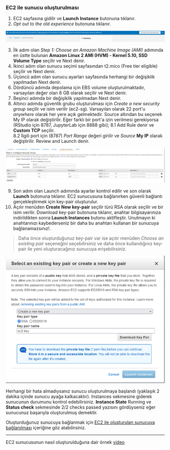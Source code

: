 ### EC2 ile sunucu oluşturulması

1. EC2 sayfasına gidilir ve **Launch Instance** butonuna tıklanır.
2. *Opt out to the old experience* butonuna tıklanır.

![](assets/ec2-2.png)

3. İlk adım olan *Step 1: Choose an Amazon Machine Image (AMI)* adımında en üstte bulunan **Amazon Linux 2 AMI (HVM) - Kernel 5.10, SSD Volume Type** seçilir ve Next denir.
4. İkinci adım olan sunucu seçimi sayfasından t2.mico (Free tier eligible) seçilir ve Next denir.
5. Üçüncü adım olan sunucu ayarları sayfasında herhangi bir değişiklik yapılmadan Next denir.
6. Dördüncü adımda depolama için EBS volume oluşturulmaktadır, varsayılan değer olan 8 GB olarak seçilir ve Next denir.
7. Beşinci adımda bir değişiklik yapılmadan Next denir.
8. Altıncı adımda güvenlik grubu oluşturulması için *Create a new security group* seçilir ve isim verilir (ec2-sg). Varsayılan olarak 22 port'u *anywhere* olarak her yere açık gelmektedir. Source altından bu seçenek My IP olarak değiştirilir. Eğer farklı bir port'a izin verilmesi gerekiyorsa (RStudio için 8787, JupyterLab için 8888 gibi); 
    8.1 Add Rule denir ve **Custom TCP** seçilir.  
    8.2 İlgili port için (8787) *Port Range* değeri girilir ve *Source* **My IP** olarak değiştirilir. Review and Launch denir.

![](assets/ec2-3.png)

9. Son adım olan Launch adımında ayarlar kontrol edilir ve son olarak **Launch** butonuna tıklanır. EC2 sunucusuna bağlanırken güvenli bağlantı gerçekleştirmek için key-pair oluşturulur.
10. Açılır menüden **Create New key-pair** seçilir türü RSA olarak seçilir ve bir isim verilir. Download key-pair butonuna tıklanır, anahtar bilgisayarınıza indirildikten sonra **Launch Instances** butonu aktifleştir. Unutmayın ki anahtarınızı kaybederseniz bir daha bu anahtarı kullanan bir sunucuya bağlanamazsınız!.

> Daha önce oluşturduğunuz key-pair var ise açılır menüden *Choose an existing pair* seçeneğini seçebilirsiniz ve daha önce kullandığınız key-pair ile yeni oluşturacağınız sunucuya erişebilirsiniz. 

![](assets/ec2-4.png)

Herhangi bir hata almadıysanız sunucu oluşturulmaya başlandı (yaklaşık 2 dakika içinde sunucu ayağa kalkacaktır). Instances sekmesine giderek sunucunun durumunu kontrol edebilirsiniz. **Instance State** Running ve **Status check** sekmesinde 2/2 checks passed yazısını gördüyseniz eğer sunucunuz başarıyla oluşturulmuş demektir.

Oluşturduğunuz sunucuya bağlanmak için [EC2 ile oluşturulan sunucuya bağlanılması](ec2-launch.md) içeriğine göz atabilirsiniz.


--- 

EC2 sunucusunun nasıl oluşturulduğuna dair örnek [video](https://youtu.be/Ax37MO6nE2w?t=790)